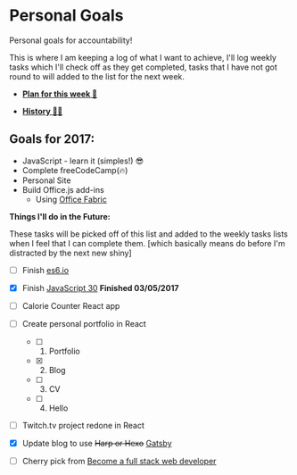 # Personal Goals

Personal goals for accountability!

This is where I am keeping a log of what I want to achieve, I'll log weekly tasks which I'll check off as they get completed, tasks that I have not got round to will added to the list for the next week.

- **[Plan for this week 👀](this-week.md#this-week)**

- **[History 👵👴](history.md#history)**

## Goals for 2017:

- JavaScript - learn it (simples!) :sunglasses:
- Complete freeCodeCamp(:fire:)
- Personal Site
- Build Office.js add-ins
  - Using [Office Fabric](https://dev.office.com/fabric#/get-started)

**Things I'll do in the Future:**

These tasks will be picked off of this list and added to the weekly tasks lists when I feel that I can complete them. [which basically means do before I'm distracted by the next new shiny]

- [ ] Finish [es6.io](https://es6.io)
- [x] Finish [JavaScript 30](https://javascript30.com/) **Finished 03/05/2017**
- [ ] Calorie Counter React app
- [ ] Create personal portfolio in React
  - [ ] 1. Portfolio
  - [x] 2. Blog
  - [ ] 3. CV
  - [ ] 4. Hello
- [ ] Twitch.tv project redone in React
- [x] Update blog to use ~~Harp or Hexo~~ [Gatsby](https://github.com/gatsbyjs/gatsby)
- [ ] Cherry pick from [Become a full stack web developer](https://github.com/bmorelli25/Become-A-Full-Stack-Web-Developer)




